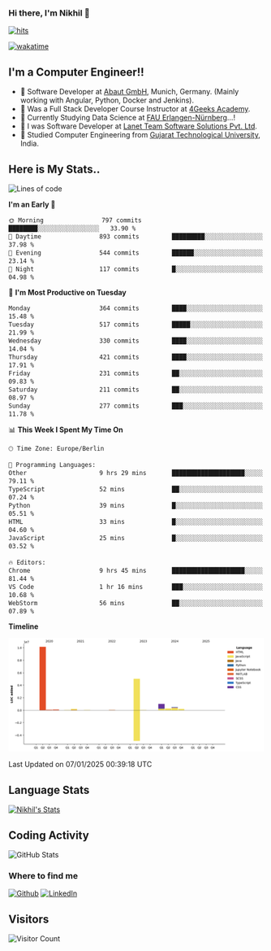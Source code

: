 ### Hi there, I'm Nikhil 👋

[![hits](https://hits.sh/github.com/silentsoft/hits.svg?color=2311cc)](https://hits.sh/github.com/silentsoft/hits/)

[![wakatime](https://wakatime.com/badge/user/369b6a3a-7953-4ff9-b7c7-be53d0a7ccc6.svg)](https://wakatime.com/@369b6a3a-7953-4ff9-b7c7-be53d0a7ccc6)

## I'm a  Computer Engineer!!

- 🌱 Software Developer at [Abaut GmbH](https://www.abaut.de/), Munich, Germany. (Mainly working with Angular, Python, Docker and Jenkins).
- 🌱 Was a Full Stack Developer Course Instructor at [4Geeks Academy](https://4geeks.com/).
- 🌱 Currently Studying Data Science at [FAU Erlangen-Nürnberg](https://www.fau.de/)...!
- 🌱 I was Software Developer at [Lanet Team Software Solutions Pvt. Ltd](https://lanetteam.com/).
- 🌱 Studied Computer Engineering from [Gujarat Technological University](https://www.gtu.ac.in/), India.

<h2>Here is My Stats..</h2>

<!--START_SECTION:waka-->
![Lines of code](https://img.shields.io/badge/From%20Hello%20World%20I%27ve%20Written-17.5%20million%20lines%20of%20code-blue)

**I'm an Early 🐤** 

```text
🌞 Morning                797 commits         ████████░░░░░░░░░░░░░░░░░   33.90 % 
🌆 Daytime                893 commits         █████████░░░░░░░░░░░░░░░░   37.98 % 
🌃 Evening                544 commits         ██████░░░░░░░░░░░░░░░░░░░   23.14 % 
🌙 Night                  117 commits         █░░░░░░░░░░░░░░░░░░░░░░░░   04.98 % 
```
📅 **I'm Most Productive on Tuesday** 

```text
Monday                   364 commits         ████░░░░░░░░░░░░░░░░░░░░░   15.48 % 
Tuesday                  517 commits         █████░░░░░░░░░░░░░░░░░░░░   21.99 % 
Wednesday                330 commits         ████░░░░░░░░░░░░░░░░░░░░░   14.04 % 
Thursday                 421 commits         ████░░░░░░░░░░░░░░░░░░░░░   17.91 % 
Friday                   231 commits         ██░░░░░░░░░░░░░░░░░░░░░░░   09.83 % 
Saturday                 211 commits         ██░░░░░░░░░░░░░░░░░░░░░░░   08.97 % 
Sunday                   277 commits         ███░░░░░░░░░░░░░░░░░░░░░░   11.78 % 
```


📊 **This Week I Spent My Time On** 

```text
🕑︎ Time Zone: Europe/Berlin

💬 Programming Languages: 
Other                    9 hrs 29 mins       ████████████████████░░░░░   79.11 % 
TypeScript               52 mins             ██░░░░░░░░░░░░░░░░░░░░░░░   07.24 % 
Python                   39 mins             █░░░░░░░░░░░░░░░░░░░░░░░░   05.51 % 
HTML                     33 mins             █░░░░░░░░░░░░░░░░░░░░░░░░   04.60 % 
JavaScript               25 mins             █░░░░░░░░░░░░░░░░░░░░░░░░   03.52 % 

🔥 Editors: 
Chrome                   9 hrs 45 mins       ████████████████████░░░░░   81.44 % 
VS Code                  1 hr 16 mins        ███░░░░░░░░░░░░░░░░░░░░░░   10.68 % 
WebStorm                 56 mins             ██░░░░░░░░░░░░░░░░░░░░░░░   07.89 % 
```

**Timeline**

![Lines of Code chart](https://raw.githubusercontent.com/nikhilmaguwala/nikhilmaguwala/main/assets/bar_graph.png)


 Last Updated on 07/01/2025 00:39:18 UTC
<!--END_SECTION:waka-->

<h2>Language Stats</h2>

[![Nikhil's Stats](https://github-readme-stats.vercel.app/api/wakatime?username=nikhilmaguwala&layout=compact&title=Stats)](https://github.com/nikhilmaguwala)


<h2>Coding Activity</h2>

<p><img src="https://wakatime.com/share/@nikhilmaguwala/7dd532b8-3e5e-4c26-8c46-68cc27712a92.svg" alt="GitHub Stats"></p>

<h3>Where to find me</h3>
<p>
    <a href="https://github.com/nikhilmaguwala" target="_blank"><img alt="Github" src="https://img.shields.io/badge/GitHub-%2312100E.svg?&style=for-the-badge&logo=Github&logoColor=white" /></a>
    <a href="https://www.linkedin.com/in/nikhil-maguwala" target="_blank"><img alt="LinkedIn" src="https://img.shields.io/badge/linkedin-%230077B5.svg?&style=for-the-badge&logo=linkedin&logoColor=white" /></a> 
</p>


<h2>Visitors</h2>

![Visitor Count](https://profile-counter.glitch.me/nikhilmaguwala/count.svg)

[website]: https://nikhilmaguwala.github.io/
[instagram]: https://www.instagram.com/nikhil_maguwala/
[linkedin]: https://www.linkedin.com/in/nikhil-maguwala/

